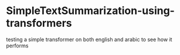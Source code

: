 # SimpleTextSummarization-using-transformers
testing a simple transformer on both english and arabic to see how it performs
